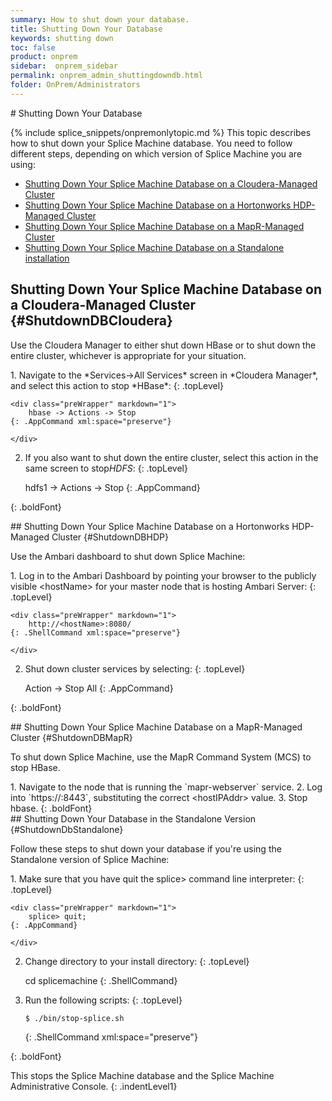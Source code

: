 ```yaml
---
summary: How to shut down your database.
title: Shutting Down Your Database
keywords: shutting down
toc: false
product: onprem
sidebar:  onprem_sidebar
permalink: onprem_admin_shuttingdowndb.html
folder: OnPrem/Administrators
---
```

<section>
<div class="TopicContent" data-swiftype-index="true" markdown="1">
# Shutting Down Your Database

{% include splice_snippets/onpremonlytopic.md %}
This topic describes how to shut down your Splice Machine database. You
need to follow different steps, depending on which version of Splice
Machine you are using:

* [Shutting Down Your Splice Machine Database on a Cloudera-Managed
  Cluster](#ShutdownDBCloudera)
* [Shutting Down Your Splice Machine Database on a Hortonworks
  HDP-Managed Cluster](#ShutdownDBHDP)
* [Shutting Down Your Splice Machine Database on a MapR-Managed
  Cluster](#ShutdownDBMapR)
* [Shutting Down Your Splice Machine Database on a Standalone
  installation](#ShutdownDbStandalone)

## Shutting Down Your Splice Machine Database on a Cloudera-Managed Cluster   {#ShutdownDBCloudera}

Use the Cloudera Manager to either shut down HBase or to shut down the
entire cluster, whichever is appropriate for your situation.

<div class="opsStepsList" markdown="1">
1.  Navigate to the *Services-&gt;All Services* screen in *Cloudera
    Manager*, and select this action to stop *HBase*:
    {: .topLevel}
    
    <div class="preWrapper" markdown="1">
        hbase -> Actions -> Stop
    {: .AppCommand xml:space="preserve"}
    
    </div>

2.  If you also want to shut down the entire cluster, select this action
    in the same screen to stop*HDFS*:
    {: .topLevel}
    
    <div class="preWrapper" markdown="1">
        hdfs1 -> Actions -> Stop
    {: .AppCommand}
    
    </div>
{: .boldFont}

</div>
## Shutting Down Your Splice Machine Database on a Hortonworks HDP-Managed Cluster   {#ShutdownDBHDP}

Use the Ambari dashboard to shut down Splice Machine:

<div class="opsStepsList" markdown="1">
1.  Log in to the Ambari Dashboard by pointing your browser to the
    publicly visible <span
    class="HighlightedCode">&lt;hostName&gt;</span> for your master node
    that is hosting Ambari Server:
    {: .topLevel}
    
    <div class="preWrapper" markdown="1">
        http://<hostName>:8080/
    {: .ShellCommand xml:space="preserve"}
    
    </div>

2.  Shut down cluster services by selecting:
    {: .topLevel}
    
    <div class="preWrapper" markdown="1">
        Action -> Stop All
    {: .AppCommand}
    
    </div>
{: .boldFont}

</div>
## Shutting Down Your Splice Machine Database on a MapR-Managed Cluster   {#ShutdownDBMapR}

To shut down Splice Machine, use the MapR Command System (MCS) to stop
HBase.

<div class="opsStepsList" markdown="1">
1.  Navigate to the node that is running the `mapr-webserver` service.
2.  Log into `https://<hostIPAddr>:8443`, substituting the correct <span
    class="HighlightedCode">&lt;hostIPAddr&gt;</span> value.
3.  Stop hbase.
{: .boldFont}

</div>
## Shutting Down Your Database in the Standalone Version   {#ShutdownDbStandalone}

Follow these steps to shut down your database if you're using the
Standalone version of Splice Machine:

<div class="opsStepsList" markdown="1">
1.  Make sure that you have quit the <span
    class="AppCommand">splice&gt;</span> command line interpreter:
    {: .topLevel}
    
    <div class="preWrapper" markdown="1">
        splice> quit;
    {: .AppCommand}
    
    </div>

2.  Change directory to your install directory:
    {: .topLevel}
    
    <div class="preWrapper" markdown="1">
        cd splicemachine
    {: .ShellCommand}
    
    </div>

3.  Run the following scripts:
    {: .topLevel}
    
    <div class="preWrapper" markdown="1">
        
        $ ./bin/stop-splice.sh
    {: .ShellCommand xml:space="preserve"}
    
    </div>
{: .boldFont}

This stops the Splice Machine database and the Splice Machine
Administrative Console.
{: .indentLevel1}

</div>
</div>
</section>

